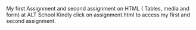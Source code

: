 My first Assignment and second assignment on HTML ( Tables, media and form) at ALT School
Kindly click on assignment.html to access my first and second assignment.